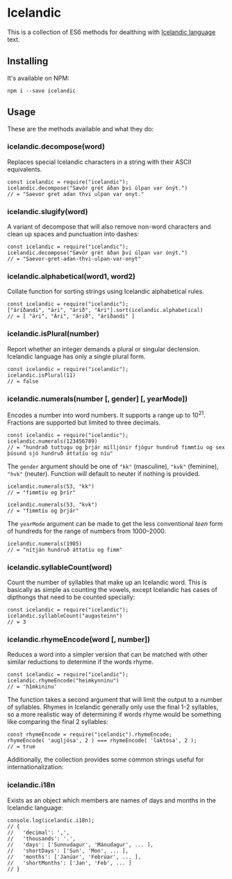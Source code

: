 # Icelandic

This is a collection of ES6 methods for dealthing with [Icelandic language][isl] text.

## Installing

It's available on NPM:

    npm i --save icelandic


## Usage

These are the methods available and what they do:

### icelandic.decompose(word)

Replaces special Icelandic characters in a string with their ASCII equivalents.

    const icelandic = require("icelandic");
    icelandic.decompose("Sævör grét áðan því úlpan var ónýt.")
    // = "Saevor gret adan thvi ulpan var onyt."


### icelandic.slugify(word)

A variant of decompose that will also remove non-word characters and clean up spaces and punctuation into dashes:

    const icelandic = require("icelandic");
    icelandic.decompose("Sævör grét áðan því úlpan var ónýt.")
    // = "Saevor-gret-adan-thvi-ulpan-var-onyt"


### icelandic.alphabetical(word1, word2)

Collate function for sorting strings using Icelandic alphabetical rules.

    const icelandic = require("icelandic");
    ["áríðandi", "ári", "árið", "Ári"].sort(icelandic.alphabetical)
    // = [ "ári", "Ári", "árið", "áríðandi" ]


### icelandic.isPlural(number)

Report whether an integer demands a plural or singular declension. Icelandic language has only a single plural form.

    const icelandic = require("icelandic");
    icelandic.isPlural(11)
    // = false


### icelandic.numerals(number [, gender] [, yearMode])

Encodes a number into word numbers. It supports a range up to 10<sup>21</sup>. Fractions are supported but limited to three decimals.

    const icelandic = require("icelandic");
    icelandic.numerals(123456789)
    // = "hundrað tuttugu og þrjár milljónir fjögur hundruð fimmtíu og sex þúsund sjö hundruð áttatíu og níu"

The `gender` argument should be one of `"kk"` (masculine), `"kvk"` (feminine), `"hvk"` (neuter). Function will default to neuter if nothing is provided.

    icelandic.numerals(53, "kk")
    // = "fimmtíu og þrír"

    icelandic.numerals(53, "kvk")
    // = "fimmtíu og þrjár"

The `yearMode` argument can be made to get the less conventional _teen_ form of hundreds for the range of numbers from 1000–2000.

    icelandic.numerals(1985)
    // = "nítján hundruð áttatíu og fimm"


### icelandic.syllableCount(word)

Count the number of syllables that make up an Icelandic word. This is basically as simple as counting the vowels, except Icelandic has cases of dipthongs that need to be counted specially:

    const icelandic = require("icelandic");
    icelandic.syllableCount("augasteinn")
    // = 3


### icelandic.rhymeEncode(word [, number])

Reduces a word into a simpler version that can be matched with other similar reductions to determine if the words rhyme.

    const icelandic = require("icelandic");
    icelandic.rhymeEncode("heimkynninu")
    // = 'h1mkininu'

The function takes a second argument that will limit the output to a number of syllables. Rhymes in Icelandic generally only use the final 1-2 syllables, so a more realistic way of determining if words rhyme would be something like comparing the final 2 syllables:

    const rhymeEncode = require("icelandic").rhymeEncode;
    rhymeEncode( 'augljósa', 2 ) === rhymeEncode( 'laktósa', 2 );
    // = true



Additionally, the collection provides some common strings useful for internationalization:

### icelandic.i18n

Exists as an object which members are names of days and months in the Icelandic language:

    console.log(icelandic.i18n);
    // {
    //   'decimal': ',',
    //   'thousands': '.',
    //   'days': ['Sunnudagur', 'Mánudagur', ... ],
    //   'shortDays': ['Sun', 'Mon', ... ],
    //   'months': ['Janúar', 'Febrúar', ... ],
    //   'shortMonths': ['Jan', 'Feb', ... ]
    // }


[isl]: https://en.wikipedia.org/wiki/Icelandic_language
